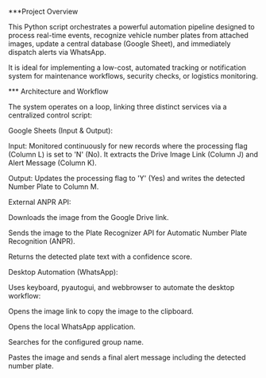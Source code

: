 ***Project Overview

This Python script orchestrates a powerful automation pipeline designed to process real-time events, recognize vehicle number plates from attached images, update a central database (Google Sheet), and immediately dispatch alerts via WhatsApp.

It is ideal for implementing a low-cost, automated tracking or notification system for maintenance workflows, security checks, or logistics monitoring.

*** Architecture and Workflow

The system operates on a loop, linking three distinct services via a centralized control script:

Google Sheets (Input & Output):

Input: Monitored continuously for new records where the processing flag (Column L) is set to 'N' (No). It extracts the Drive Image Link (Column J) and Alert Message (Column K).

Output: Updates the processing flag to 'Y' (Yes) and writes the detected Number Plate to Column M.

External ANPR API:

Downloads the image from the Google Drive link.

Sends the image to the Plate Recognizer API for Automatic Number Plate Recognition (ANPR).

Returns the detected plate text with a confidence score.

Desktop Automation (WhatsApp):

Uses keyboard, pyautogui, and webbrowser to automate the desktop workflow:

Opens the image link to copy the image to the clipboard.

Opens the local WhatsApp application.

Searches for the configured group name.

Pastes the image and sends a final alert message including the detected number plate.
